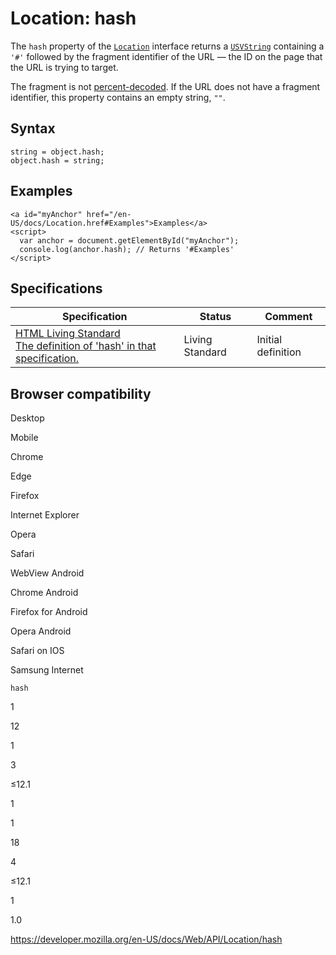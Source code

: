 Location: hash
==============

The `hash` property of the [`Location`](../location) interface returns a [`USVString`](../usvstring) containing a `'#'` followed by the fragment identifier of the URL — the ID on the page that the URL is trying to target.

The fragment is not [percent-decoded](https://developer.mozilla.org/en-US/docs/Glossary/percent-encoding). If the URL does not have a fragment identifier, this property contains an empty string, `""`.

Syntax
------

    string = object.hash;
    object.hash = string;

Examples
--------

    <a id="myAnchor" href="/en-US/docs/Location.href#Examples">Examples</a>
    <script>
      var anchor = document.getElementById("myAnchor");
      console.log(anchor.hash); // Returns '#Examples'
    </script>

Specifications
--------------

<table><thead><tr class="header"><th>Specification</th><th>Status</th><th>Comment</th></tr></thead><tbody><tr class="odd"><td><a href="https://html.spec.whatwg.org/multipage/#dom-location-hash">HTML Living Standard<br />
<span class="small">The definition of 'hash' in that specification.</span></a></td><td><span class="spec-living">Living Standard</span></td><td>Initial definition</td></tr></tbody></table>

Browser compatibility
---------------------

Desktop

Mobile

Chrome

Edge

Firefox

Internet Explorer

Opera

Safari

WebView Android

Chrome Android

Firefox for Android

Opera Android

Safari on IOS

Samsung Internet

`hash`

1

12

1

3

≤12.1

1

1

18

4

≤12.1

1

1.0

<a href="https://developer.mozilla.org/en-US/docs/Web/API/Location/hash" class="_attribution-link">https://developer.mozilla.org/en-US/docs/Web/API/Location/hash</a>
